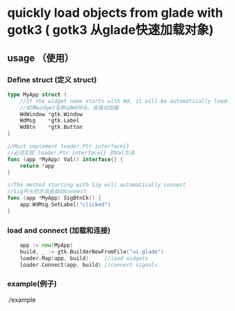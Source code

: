 # quickly load objects from glade with gotk3 ( gotk3 从glade快速加载对象)

## usage （使用）

### Define struct (定义 struct)
``` go
type MyApp struct {
    //If the widget name starts with Wd, it will be automatically loaded
    //如果widget名称以Wd开头，会自动加载
	WdWindow *gtk.Window 
	WdMsg    *gtk.Label
	WdBtn    *gtk.Button
}

//Must implement loader.Ptr interface{}
//必须实现 loader.Ptr interface{} 的Val方法
func (app *MyApp) Val() interface{} {
	return *app
}

//The method starting with Sig will automatically connect
//Sig开头的方法会自动connect
func (app *MyApp) SigBtnCk() {
	app.WdMsg.SetLabel("clicked")
}
```
### load and connect (加载和连接)

```go
	app := new(MyApp)
	build, _ := gtk.BuilderNewFromFile("ui.glade")
	loader.Map(app, build)     //load widgets
	loader.Connect(app, build) //connect signals
```
### example(例子)
./example